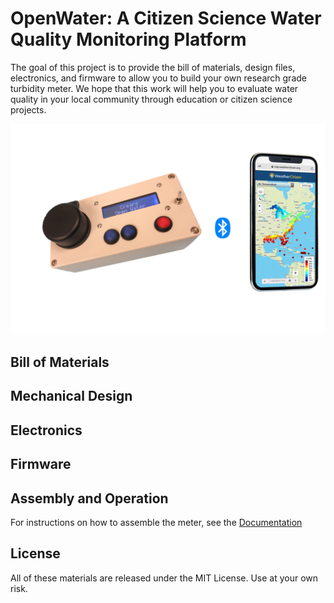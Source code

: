 # OpenWater: A Citizen Science Water Quality Monitoring Platform
The goal of this project is to provide the bill of materials, design files, electronics, and firmware to allow you to build your own research grade turbidity meter. We hope that this work will help you to evaluate water quality in your local community through education or citizen science projects.

<img src="Documentation/images/open-water-concept.png" alt="OpenWater Turbidity Meter and Mobile Application" width="600">

## Bill of Materials

## Mechanical Design

## Electronics

## Firmware

## Assembly and Operation
For instructions on how to assemble the meter, see the [Documentation](https://github.com/creare-com/OpenWater/blob/master/Documentation)

## License
All of these materials are released under the MIT License.  Use at your own risk.